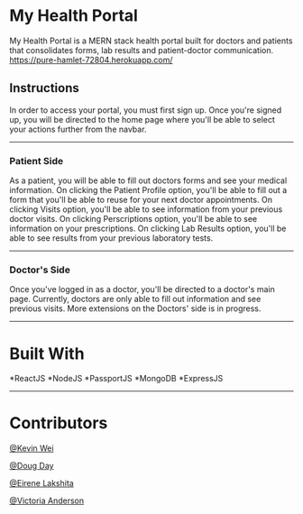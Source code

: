 # My Health Portal

My Health Portal is a MERN stack health portal built for doctors and patients that consolidates forms, lab results and patient-doctor communication.
https://pure-hamlet-72804.herokuapp.com/

## Instructions
In order to access your portal, you must first sign up. Once you're signed up, you will be directed to the home page where you'll be able to select your actions further from the navbar.




---

### Patient Side


As a patient, you will be able to fill out doctors forms and see your medical information. On clicking the Patient Profile option, you'll be able to fill out a form that you'll be able to reuse for your next doctor appointments. On clicking Visits option, you'll be able to see information from your previous doctor visits. On clicking Perscriptions option, you'll be able to see information on your prescriptions. On clicking Lab Results option, you'll be able to see results from your previous laboratory tests.



---


### Doctor's Side

Once you've logged in as a doctor, you'll be directed to a doctor's main page. Currently, doctors are only able to fill out information and see previous visits. More extensions on the Doctors' side is in progress.



---

# Built With
*ReactJS
*NodeJS
*PassportJS
*MongoDB
*ExpressJS


---



# Contributors

[@Kevin Wei](https://github.com/Kevinwei0619)


[@Doug Day](https://github.com/daydoug14)


[@Eirene Lakshita](https://github.com/eirenelakshita)


[@Victoria Anderson](https://github.com/victoriaashling)
